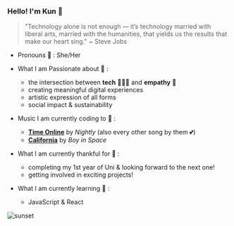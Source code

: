 ### Hello! I'm Kun 🌟

  >"Technology alone is not enough — it’s technology married with liberal arts, married with the humanities, that yields us the results that make our heart sing."
    ~ Steve Jobs
   

- Pronouns 👯 :  She/Her

- What I am Passionate about 🤩 :
  - the intersection between **tech** 👩🏻‍💻 and **empathy** 💛
  - creating meaningful digital experiences
  - artistic expression of all forms
  - social impact & sustainability

- Music I am currently coding to 🎵 :
  - [**Time Online**](https://open.spotify.com/track/1Qafu0IHjwAA6mqryQvElc?si=79ef4edb439e4045) by *Nightly* (also every other song by them 💕)
  - [**California**](https://open.spotify.com/track/139pl5D6f2mcmypVqNrnMM?si=8bcd7e53652f4223) by *Boy in Space* 

- What I am currently thankful for 💐 :
  - completing my 1st year of Uni & looking forward to the next one!
  - getting involved in exciting projects!

- What I am currently learning 💌 :
  - JavaScript & React 
 
![sunset](https://i.pinimg.com/originals/0e/a9/97/0ea99705a588aaf7c0495326c2456ea2.gif)
